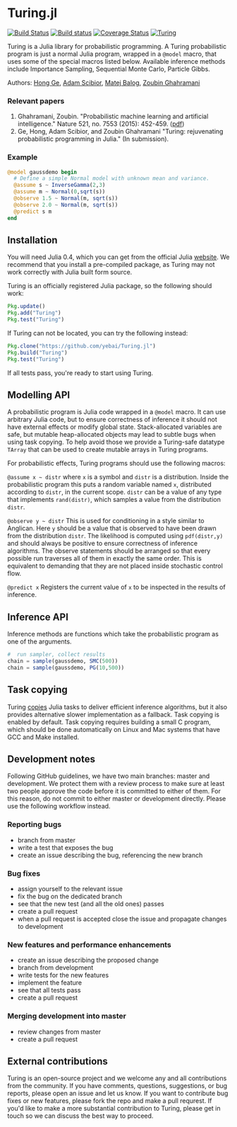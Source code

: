 # Turing.jl
[![Build Status](https://travis-ci.org/yebai/Turing.jl.svg?branch=development)](https://travis-ci.org/yebai/Turing.jl)
[![Build status](https://ci.appveyor.com/api/projects/status/fvgi21998e1tfx0d/branch/development?svg=true)](https://ci.appveyor.com/project/yebai/turing-jl/branch/development)
[![Coverage Status](https://coveralls.io/repos/github/yebai/Turing.jl/badge.svg?branch=development)](https://coveralls.io/github/yebai/Turing.jl?branch=development)
[![Turing](http://pkg.julialang.org/badges/Turing_0.4.svg)](http://pkg.julialang.org/?pkg=Turing)


Turing is a Julia library for probabilistic programming. A Turing probabilistic program is just a normal Julia program, wrapped in a `@model` macro, that uses some of the special macros listed below. Available inference methods include  Importance Sampling, Sequential Monte Carlo, Particle Gibbs.

Authors: [Hong Ge](http://mlg.eng.cam.ac.uk/hong/), [Adam Scibior](http://mlg.eng.cam.ac.uk/?portfolio=adam-scibior), [Matej Balog](http://mlg.eng.cam.ac.uk/?portfolio=matej-balog), [Zoubin Ghahramani](http://mlg.eng.cam.ac.uk/zoubin/)

### Relevant papers
1. Ghahramani, Zoubin. "Probabilistic machine learning and artificial intelligence." Nature 521, no. 7553 (2015): 452-459. ([pdf](http://www.nature.com/nature/journal/v521/n7553/full/nature14541.html))
2. Ge, Hong, Adam Scibior, and Zoubin Ghahramani "Turing: rejuvenating probabilistic programming in Julia." (In submission).


### Example
```julia
@model gaussdemo begin
  # Define a simple Normal model with unknown mean and variance.
  @assume s ~ InverseGamma(2,3)
  @assume m ~ Normal(0,sqrt(s))
  @observe 1.5 ~ Normal(m, sqrt(s))
  @observe 2.0 ~ Normal(m, sqrt(s))
  @predict s m
end
```

## Installation

You will need Julia 0.4, which you can get from the official Julia [website](http://julialang.org/downloads/). We recommend that you install a pre-compiled package, as Turing may not work correctly with Julia built form source.

Turing is an officially registered Julia package, so the following should work:

```julia
Pkg.update()
Pkg.add("Turing")
Pkg.test("Turing")
```

If Turing can not be located, you can try the following instead:

```julia
Pkg.clone("https://github.com/yebai/Turing.jl")
Pkg.build("Turing")
Pkg.test("Turing")
```

If all tests pass, you're ready to start using Turing.

## Modelling API
A probabilistic program is Julia code wrapped in a `@model` macro. It can use arbitrary Julia code, but to ensure correctness of inference it should not have external effects or modify global state. Stack-allocated variables are safe, but mutable heap-allocated objects may lead to subtle bugs when using task copying. To help avoid those we provide a Turing-safe datatype `TArray` that can be used to create mutable arrays in Turing programs.

For probabilistic effects, Turing programs should use the following macros:

`@assume x ~ distr`
where `x` is a symbol and `distr` is a distribution. Inside the probabilistic program this puts a random variable named `x`, distributed according to `distr`, in the current scope. `distr` can be a value of any type that implements `rand(distr)`, which samples a value from the distribution `distr`.

`@observe y ~ distr`
This is used for conditioning in a style similar to Anglican. Here `y` should be a value that is observed to have been drawn from the distribution `distr`. The likelihood is computed using `pdf(distr,y)` and should always be positive to ensure correctness of inference algorithms. The observe statements should be arranged so that every possible run traverses all of them in exactly the same order. This is equivalent to demanding that they are not placed inside stochastic control flow.

`@predict x`
Registers the current value of `x` to be inspected in the results of inference.

## Inference API
Inference methods are functions which take the probabilistic program as one of the arguments.
```julia
#  run sampler, collect results
chain = sample(gaussdemo, SMC(500))
chain = sample(gaussdemo, PG(10,500))
```

## Task copying
Turing [copies](https://github.com/JuliaLang/julia/issues/4085) Julia tasks to deliver efficient inference algorithms, but it also provides alternative slower implementation as a fallback. Task copying is enabled by default. Task copying requires building a small C program, which should be done automatically on Linux and Mac systems that have GCC and Make installed.

## Development notes
Following GitHub guidelines, we have two main branches: master and development. We protect them with a review process to make sure at least two people approve the code before it is committed to either of them. For this reason, do not commit to either master or development directly.
Please use the following workflow instead.

### Reporting bugs
- branch from master
- write a test that exposes the bug
- create an issue describing the bug, referencing the new branch

### Bug fixes
- assign yourself to the relevant issue
- fix the bug on the dedicated branch
- see that the new test (and all the old ones) passes
- create a pull request
- when a pull request is accepted close the issue and propagate changes to development

### New features and performance enhancements
- create an issue describing the proposed change
- branch from development
- write tests for the new features
- implement the feature
- see that all tests pass
- create a pull request

### Merging development into master
- review changes from master
- create a pull request

## External contributions
Turing is an open-source project and we welcome any and all contributions from the community. If you have comments, questions, suggestions, or bug reports, please open an issue and let us know. If you want to contribute bug fixes or new features, please fork the repo and make a pull requrest. If you'd like to make a more substantial contribution to Turing, please get in touch so we can discuss the best way to proceed.
